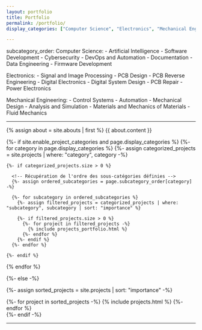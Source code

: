 ```yaml
---
layout: portfolio
title: Portfolio
permalink: /portfolio/
display_categories: ["Computer Science", "Electronics", "Mechanical Engineering"]

---
```

subcategory_order:
  Computer Science:
    - Artificial Intelligence
    - Software Development
    - Cybersecurity
    - DevOps and Automation
    - Documentation
    - Data Engineering
    - Firmware Development

  Electronics:
    - Signal and Image Processing
    - PCB Design
    - PCB Reverse Engineering
    - Digital Electronics
    - Digital System Design
    - PCB Repair
    - Power Electronics

  Mechanical Engineering:
    - Control Systems
    - Automation
    - Mechanical Design
    - Analysis and Simulation
    - Materials and Mechanics of Materials
    - Fluid Mechanics

---

{% assign about = site.abouts | first %}
{{ about.content }}

<!-- pages/projects.md -->
<div class="projects">
{%- if site.enable_project_categories and page.display_categories %}
  <!-- Parcours des catégories -->
  {%- for category in page.display_categories %}
    {%- assign categorized_projects = site.projects | where: "category", category -%}

    {%- if categorized_projects.size > 0 %}
      
      <!-- Récupération de l'ordre des sous-catégories définies -->
      {%- assign ordered_subcategories = page.subcategory_order[category] -%}

      {%- for subcategory in ordered_subcategories %}
        {%- assign filtered_projects = categorized_projects | where: "subcategory", subcategory | sort: "importance" %}
        
        {%- if filtered_projects.size > 0 %}
          {%- for project in filtered_projects -%}
            {% include projects_portfolio.html %}
          {%- endfor %}
        {%- endif %}
      {%- endfor %}
      
    {%- endif %}
  {% endfor %}

{%- else -%}
  <!-- Affichage sans catégories -->
  {%- assign sorted_projects = site.projects | sort: "importance" -%}
  <div class="grid">
    {%- for project in sorted_projects -%}
      {% include projects.html %}
    {%- endfor %}
  </div>
{%- endif -%}
</div>

---

